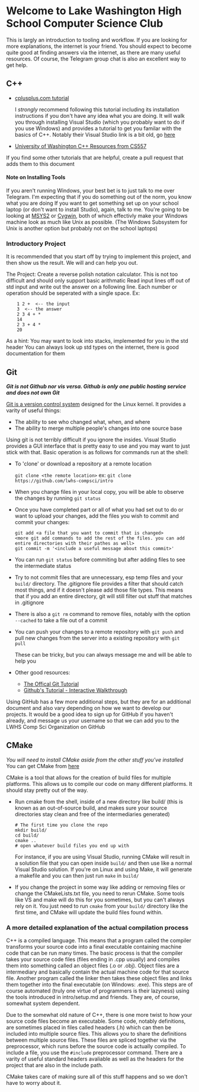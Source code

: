 # Welcome to Lake Washington High School Computer Science Club #

This is largly an introduction to tooling and workflow.
If you are looking for more explanations, the internet is your friend. You should expect to become quite good at finding answers via the internet, as there are many useful resources. Of course, the Telegram group chat is also an excellent way to get help.

## C++ ##

+ [cplusplus.com tutorial](http://www.cplusplus.com/doc/tutorial/)
	
	I _strongly_ recommend following this tutorial including its installation instructions if you don't have any idea what you are doing. It will walk you through installing Visual Studio (which you probably want to do if you use Windows) and provides a tutorial to get you familar with the basics of C++. Notably their Visual Studio link is a bit old, go [here](https://www.visualstudio.com/)

+ [University of Washington C++ Resources from CS557](https://courses.cs.washington.edu/courses/cse557/15au/projects/c++resources.html)

If you find some other tutorials that are helpful, create a pull request that adds them to this document

#### Note on Installing Tools ####
If you aren't running Windows, your best bet is to just talk to me over Telegram. I'm expecting that if you do something out of the norm, you know what you are doing
If you want to get something set up on your school laptop (or don't want to install Studio), again, talk to me. You're going to be looking at [MSYS2](http://www.msys2.org/) or [Cygwin](http://cygwin.com/), both of which effectivly make your Windows machine look as much like Unix as possible. (The Windows Subsystem for Unix is another option but probably not on the school laptops)

### Introductory Project ###
It is recommended that you start off by trying to implement this project, and then show us the result. We will and can help you out.

The Project: Create a reverse polish notation calculator. This is not too difficult and should only support basic arithmatic
Read input lines off out of std input and write out the answer on a following line. Each number or operation should be seperated with a single space.
Ex:
```
	1 2 +  <-- the input
	3  <-- the answer
	2 3 4 + *
	14
	2 3 + 4 *
	20
```
As a hint: You may want to look into stacks, implemented for you in the <stack> std header
You can always look up std types on the internet, there is good documentation for them

## Git ##

___Git *is* *not* Github nor vis versa. Github is only one public hosting service and *does not* own Git___

[Git is a version control system](https://git-scm.com/) designed for the Linux kernel. It provides a varity of useful things:
+ The ability to see who changed what, when, and where
+ The ability to merge multiple people's changes into one source base

Using git is not terribly difficult if you ignore the insides. Visual Studio provides a GUI interface that is pretty easy to use and you may want to just stick with that. Basic operation is as follows for commands run at the shell:

+ To 'clone' or download a repository at a remote location

	`git clone <the remote location>`
	ex: `git clone https://github.com/lwhs-compsci/intro`

+ When you change files in your local copy, you will be able to observe the changes by running `git status`
+ Once you have completed part or all of what you had set out to do or want to upload your changes, add the files you wish to commit and  commit your changes:

	```
	git add <a file that you want to commit that is changed>
	<more git add commands to add the rest of the files. you can add entire directories with their pathes as well>
	git commit -m '<include a useful message about this commit>'
	```
+ You can run `git status` before commiting but after adding files to see the intermediate status
+ Try to not commit files that are unnecessary, esp temp files and your `build/` directory. The .gitignore file provides a filter that should catch most things, and if it doesn't please add those file types. This means that if you add an entire directory, git will still filter out stuff that matches in .gitignore
+ There is also a `git rm` command to remove files, notably with the option `--cached` to take a file out of a commit
+ You can push your changes to a remote repository with `git push` and pull new changes from the server into a existing repository with `git pull`

	These can be tricky, but you can always message me and will be able to help you

+ Other good resources:
	
	+ [The Offical Git Tutorial](https://git-scm.com/docs/gittutorial)
	+ [Github's Tutorial - Interactive Walkthrough](https://try.github.io/levels/1/challenges/1)

Using GitHub has a few more additional steps, but they are for an additional document and also vary depending on how we want to develop our projects. It would be a good idea to sign up for GitHub if you haven't already, and message us your username so that we can add you to the LWHS Comp Sci Organization on GitHub

## CMake ##

_You will need to install CMake aside from the other stuff you've installed_
You can get CMake from [here](https://cmake.org/) 

CMake is a tool that allows for the creation of build files for multiple platforms. This allows us to compile our code on many different platforms. It should stay pretty out of the way.
+ Run cmake from the shell, inside of a new directory like build/ (this is known as an out-of-source build, and makes sure your source directories stay clean and free of the intermediaries generated)

	```
	# The first time you clone the repo
	mkdir build/
	cd build/
	cmake ..
	# open whatever build files you end up with 
	```
	For instance, if you are using Visual Studio, running CMake will result in a solution file that you can open inside `build/` and then use like a normal Visual Studio solution. If you're on Linux and using Make, it will generate a makefile and you can then just run `make` in `build/` 

+ If you change the project in some way like adding or removing files or change the CMakeLists.txt file, you need to rerun CMake. Some tools like VS and make will do this for you sometimes, but you can't always rely on it. You just need to run `cmake` from your `build/` directory like the first time, and CMake will update the build files found within.

### A more detailed explanation of the actual compilation process ###

C++ is a compiled language. This means that a program called the compiler transforms your source code into a final executable containing machine code that can be run many times. The basic process is that the compiler takes your source code files (files ending in .cpp usually) and compiles them into something called an object files (.o or .obj). Object files are a intermediary and basically contain the actual machine code for that source file. Another program called the linker then takes these object files and links them together into the final executable (on Windows: .exe). This steps are of course automated (truly one virtue of programmers is their lazyness) using the tools introduced in intro/setup.md and friends. They are, of course, somewhat system dependent.

Due to the somewhat old nature of C++, there is one more twist to how your source code files become an executable. Some code, notably definitions, are sometimes placed in files called headers (.h) which can then be included into multiple source files. This allows you to share the definitions between multiple source files. These files are spliced together via the preprocessor, which runs before the source code is actually compiled. To include a file, you use the `#include` preprocessor command. There are a varity of useful standard headers avaliable as well as the headers for the project that are also in the include path.

CMake takes care of making sure all of this stuff happens and so we don't have to worry about it.
